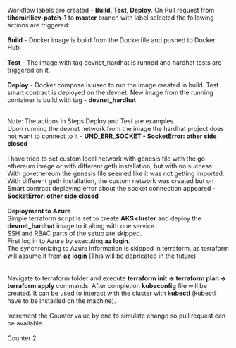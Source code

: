 Workflow labels are created - **Build, Test, Deploy**. On Pull request from **tihomirIliev-patch-1** to **master** branch with label selected the following actions are triggered:<br><br>
**Build** - Docker image is build from the Dockerfile and pushed to Docker Hub.<br><br>
**Test** - The image with tag devnet_hardhat is runned and hardhat tests are triggered on it.<br><br>
**Deploy** - Docker compose is used to run the image created in build. Test smart contract is deployed on the devnet. New image from the running container is build with tag - **devnet_hardhat**<br><br>

Note: The actions in Steps Deploy and Test are examples.<br> Upon running the devnet network from the image the hardhat project does not want to connect to it - **UND_ERR_SOCKET - SocketError: other side closed** <br><br>I have tried to set custom local network with genesis file with the go-ethereum image or with different geth installation, but with no success: <br>With go-ethereum the genesis file seemed like it was not getting imported.<br>With different geth installation, the custom network was created but on Smart contract deploying error about the socket connection appeared - **SocketError: other side closed**
<br><br>
**Deployment to Azure**<br>
Simple terraform script is set to create **AKS cluster** and deploy the **devnet_hardhat** image to it along with one service.<br> SSH and RBAC parts of the setup are skipped.<br>First log in to Azure by executing **az login**. <br>The synchronizing to Azure information is skipped in terraform, as terraform will assume it from **az login** (This will be depricated in the future)<br><br>  
Navigate to terraform folder and execute **terraform init -> terraform plan -> terraform apply** commands. After completion **kubeconfig** file will be created. It can be used to interact with the cluster with **kubectl** (kubectl have to be instailled on the machine). 
<br><br>Increment the Counter value by one to simulate change so pull request can be available.<br><br>
Counter 2

